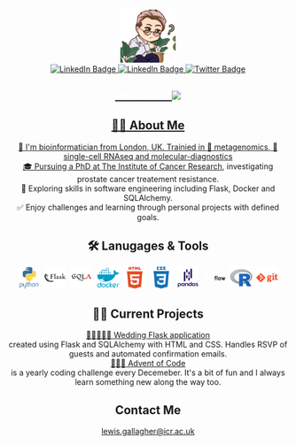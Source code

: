 <div id="header" align="center">
      <img src="chibi.png" width="100px"/>
</div>

<div id="badges" align="center">
    <a href="https://www.linkedin.com/in/lewisgallagher0" target="_blank">
    <img src="https://img.shields.io/badge/LinkedIn-blue?style=for-the-badge&logo=linkedin&logoColor=white" alt="LinkedIn Badge"/>
    <a href="mailto:lewis.gallagher@icr.ac.uk">
    <img src="https://img.shields.io/badge/-Email-green?style=for-the-badge&logoColor=white" alt="LinkedIn Badge"/>
    <a href="https://www.twitter.com/coffeematics" target="_blank">
    <img src="https://img.shields.io/badge/twitter-blue?style=for-the-badge&logo=twitter&logoColor=white" alt="Twitter Badge"/>
</div>
<h1 align="center" style="color:white;font-size:20px;">
    Welcome!
    <img src="https://media.giphy.com/media/hvRJCLFzcasrR4ia7z/giphy.gif" width="20px">
</h1>

<body>
    <div id="aboutme" align="center">
        <h2>👨‍💻 About Me</h2>
        <p>
            🧬 I'm bioinformatician from London, UK. Trainied in 🦠 metagenomics, 🧫 single-cell RNAseq and molecular-diagnostics<br>
            🎓 Pursuing a PhD at <a href="https://www.icr.ac.uk/" target="_blank">The Institute of Cancer Research,</a> investigating prostate cancer treatement resistance.<br>
            🔎 Exploring skills in software engineering including Flask, Docker and SQLAlchemy.<br>
            ✅ Enjoy challenges and learning through personal projects with defined goals.
        </p>
    </div>
    <div align="center">
        <h2>🛠 Lanugages & Tools</h2>
        <img src="https://raw.githubusercontent.com/devicons/devicon/1119b9f84c0290e0f0b38982099a2bd027a48bf1/icons/python/python-original-wordmark.svg" title="Python" alt="Python" width="40" height="40"/>&nbsp;
        <img src="https://raw.githubusercontent.com/devicons/devicon/1119b9f84c0290e0f0b38982099a2bd027a48bf1/icons/flask/flask-original-wordmark.svg" title="Flask" alt="Flask" width="40" height="40"/>&nbsp;
        <img src="https://raw.githubusercontent.com/devicons/devicon/1119b9f84c0290e0f0b38982099a2bd027a48bf1/icons/sqlalchemy/sqlalchemy-original.svg" title="SQLAlchemy" alt="SQLAlchemy" width="40" height="40"/>&nbsp;
        <img src="https://raw.githubusercontent.com/devicons/devicon/1119b9f84c0290e0f0b38982099a2bd027a48bf1/icons/docker/docker-plain-wordmark.svg" title="docker" alt="docker" width="40" height="40"/>&nbsp;
        <img src="https://raw.githubusercontent.com/devicons/devicon/1119b9f84c0290e0f0b38982099a2bd027a48bf1/icons/html5/html5-plain-wordmark.svg" title="html5" alt="html5" width="40" height="40"/>&nbsp;
        <img src="https://raw.githubusercontent.com/devicons/devicon/1119b9f84c0290e0f0b38982099a2bd027a48bf1/icons/css3/css3-plain-wordmark.svg" title="css3" alt="css3" width="40" height="40"/>&nbsp;
        <img src="https://raw.githubusercontent.com/devicons/devicon/1119b9f84c0290e0f0b38982099a2bd027a48bf1/icons/pandas/pandas-original-wordmark.svg" title="Pandas" alt="Pandas" width="40" height="40"/>&nbsp;
        <img src="https://github.com/nextflow-io/nextflow/blob/master/docs/images/nextflow-logo.png?raw=true" title="nextflow" alt="nextflow" width="40" style="position:relative;top:-15px" height="9"/>&nbsp;
        <img src="https://raw.githubusercontent.com/devicons/devicon/1119b9f84c0290e0f0b38982099a2bd027a48bf1/icons/r/r-original.svg" title="R" alt="R" width="40" height="40"/>&nbsp;
        <img src="https://raw.githubusercontent.com/devicons/devicon/1119b9f84c0290e0f0b38982099a2bd027a48bf1/icons/git/git-plain-wordmark.svg" title="html5" alt="html5" width="40" height="40"/>
    </div>
    <div id="projects" align="center">
        <h2>👷‍♂️ Current Projects</h2>
        <p>
            <a href="https://github.com/Lewis-Gallagher/wedding-website">👰🏽‍♀️🤵‍♂️ Wedding Flask application</a><br>created using Flask and SQLAlchemy with HTML and CSS. Handles RSVP of guests and automated confirmation emails.<br>
            <a href="https://github.com/Lewis-Gallagher/adventofcode">🎅🏻🎄 Advent of Code</a><br>is a yearly coding challenge every Decemeber.  It's a bit of fun and I always learn something new along the way too.
        </p>
    </div>
    <div id="contact" align="center">
        <h2>Contact Me</h2>
        <a href="mailto:lewis.gallagher@icr.ac.uk">lewis.gallagher@icr.ac.uk</a><br>    
    </div>
</body>